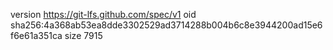 version https://git-lfs.github.com/spec/v1
oid sha256:4a368ab53ea8dde3302529ad3714288b004b6c8e3944200ad15e6f6e61a351ca
size 7915
